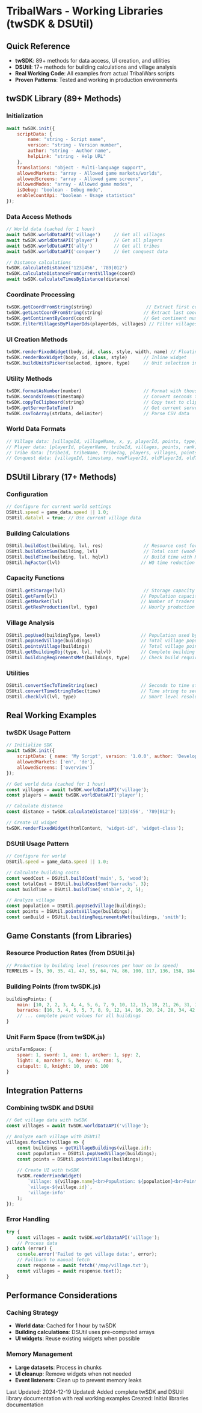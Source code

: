 # TribalWars - Working Libraries (twSDK & DSUtil)

## Quick Reference
- **twSDK**: 89+ methods for data access, UI creation, and utilities
- **DSUtil**: 17+ methods for building calculations and village analysis
- **Real Working Code**: All examples from actual TribalWars scripts
- **Proven Patterns**: Tested and working in production environments

## twSDK Library (89+ Methods)

### Initialization
```javascript
await twSDK.init({
    scriptData: {
        name: "string - Script name",
        version: "string - Version number", 
        author: "string - Author name",
        helpLink: "string - Help URL"
    },
    translations: "object - Multi-language support",
    allowedMarkets: "array - Allowed game markets/worlds",
    allowedScreens: "array - Allowed game screens",
    allowedModes: "array - Allowed game modes",
    isDebug: "boolean - Debug mode",
    enableCountApi: "boolean - Usage statistics"
});
```

### Data Access Methods
```javascript
// World data (cached for 1 hour)
await twSDK.worldDataAPI('village')     // Get all villages
await twSDK.worldDataAPI('player')      // Get all players  
await twSDK.worldDataAPI('ally')        // Get all tribes
await twSDK.worldDataAPI('conquer')     // Get conquest data

// Distance calculations
twSDK.calculateDistance('123|456', '789|012')
twSDK.calculateDistanceFromCurrentVillage(coord)
await twSDK.calculateTimesByDistance(distance)
```

### Coordinate Processing
```javascript
twSDK.getCoordFromString(string)                    // Extract first coordinate
twSDK.getLastCoordFromString(string)               // Extract last coordinate
twSDK.getContinentByCoord(coord)                   // Get continent number
twSDK.filterVillagesByPlayerIds(playerIds, villages) // Filter villages by owner
```

### UI Creation Methods
```javascript
twSDK.renderFixedWidget(body, id, class, style, width, name) // Floating widget
twSDK.renderBoxWidget(body, id, class, style)      // Inline widget
twSDK.buildUnitsPicker(selected, ignore, type)     // Unit selection interface
```

### Utility Methods
```javascript
twSDK.formatAsNumber(number)                       // Format with thousands separators
twSDK.secondsToHms(timestamp)                      // Convert seconds to HH:MM:SS
twSDK.copyToClipboard(string)                      // Copy text to clipboard
twSDK.getServerDateTime()                          // Get current server time
twSDK.csvToArray(strData, delimiter)               // Parse CSV data
```

### World Data Formats
```javascript
// Village data: [villageId, villageName, x, y, playerId, points, type]
// Player data: [playerId, playerName, tribeId, villages, points, rank]  
// Tribe data: [tribeId, tribeName, tribeTag, players, villages, points, allPoints, rank]
// Conquest data: [villageId, timestamp, newPlayerId, oldPlayerId, oldTribeId, newTribeId, points]
```

## DSUtil Library (17+ Methods)

### Configuration
```javascript
// Configure for current world settings
DSUtil.speed = game_data.speed || 1.0;
DSUtil.datalvl = true; // Use current village data
```

### Building Calculations
```javascript
DSUtil.buildCost(building, lvl, res)               // Resource cost for level
DSUtil.buildCostSum(building, lvl)                 // Total cost (wood+stone+iron)
DSUtil.buildTime(building, lvl, hqlvl)             // Build time with HQ reduction
DSUtil.hqFactor(lvl)                              // HQ time reduction factor
```

### Capacity Functions
```javascript
DSUtil.getStorage(lvl)                             // Storage capacity by level
DSUtil.getFarm(lvl)                               // Population capacity by level  
DSUtil.getMarket(lvl)                             // Number of traders by level
DSUtil.getResProduction(lvl, type)                // Hourly production by level
```

### Village Analysis
```javascript
DSUtil.popUsed(buildingType, level)               // Population used by building
DSUtil.popUsedVillage(buildings)                  // Total village population
DSUtil.pointsVillage(buildings)                   // Total village points
DSUtil.getBuildingObj(type, lvl, hqlvl)           // Complete building analysis
DSUtil.buildingReqirementsMet(buildings, type)    // Check build requirements
```

### Utilities
```javascript
DSUtil.convertSecToTimeString(sec)                // Seconds to time string
DSUtil.convertTimeStringToSec(time)               // Time string to seconds
DSUtil.checklvl(lvl, type)                        // Smart level resolution
```

## Real Working Examples

### twSDK Usage Pattern
```javascript
// Initialize SDK
await twSDK.init({
    scriptData: { name: 'My Script', version: '1.0.0', author: 'Developer' },
    allowedMarkets: ['en', 'de'],
    allowedScreens: ['overview']
});

// Get world data (cached for 1 hour)
const villages = await twSDK.worldDataAPI('village');
const players = await twSDK.worldDataAPI('player');

// Calculate distance
const distance = twSDK.calculateDistance('123|456', '789|012');

// Create UI widget
twSDK.renderFixedWidget(htmlContent, 'widget-id', 'widget-class');
```

### DSUtil Usage Pattern
```javascript
// Configure for world
DSUtil.speed = game_data.speed || 1.0;

// Calculate building costs
const woodCost = DSUtil.buildCost('main', 5, 'wood');
const totalCost = DSUtil.buildCostSum('barracks', 3);
const buildTime = DSUtil.buildTime('stable', 2, 5);

// Analyze village
const population = DSUtil.popUsedVillage(buildings);
const points = DSUtil.pointsVillage(buildings);
const canBuild = DSUtil.buildingReqirementsMet(buildings, 'smith');
```

## Game Constants (from Libraries)

### Resource Production Rates (from DSUtil.js)
```javascript
// Production by building level (resources per hour on 1x speed)
TERMELES = [5, 30, 35, 41, 47, 55, 64, 74, 86, 100, 117, 136, 158, 184, 214, 249, 289, 337, 391, 455, 530, 616, 717, 833, 969, 1127, 1311, 1525, 1774, 2063, 2400]
```

### Building Points (from twSDK.js)
```javascript
buildingPoints: {
    main: [10, 2, 2, 3, 4, 4, 5, 6, 7, 9, 10, 12, 15, 18, 21, 26, 31, 37, 44, 53, 64, 77, 92, 110, 133, 159, 191, 229, 274, 330],
    barracks: [16, 3, 4, 5, 5, 7, 8, 9, 12, 14, 16, 20, 24, 28, 34, 42, 49, 59, 71, 85, 102, 123, 147, 177, 212],
    // ... complete point values for all buildings
}
```

### Unit Farm Space (from twSDK.js)
```javascript
unitsFarmSpace: {
    spear: 1, sword: 1, axe: 1, archer: 1, spy: 2,
    light: 4, marcher: 5, heavy: 6, ram: 5, 
    catapult: 8, knight: 10, snob: 100
}
```

## Integration Patterns

### Combining twSDK and DSUtil
```javascript
// Get village data with twSDK
const villages = await twSDK.worldDataAPI('village');

// Analyze each village with DSUtil
villages.forEach(village => {
    const buildings = getVillageBuildings(village.id);
    const population = DSUtil.popUsedVillage(buildings);
    const points = DSUtil.pointsVillage(buildings);
    
    // Create UI with twSDK
    twSDK.renderFixedWidget(
        `Village: ${village.name}<br>Population: ${population}<br>Points: ${points}`,
        `village-${village.id}`,
        'village-info'
    );
});
```

### Error Handling
```javascript
try {
    const villages = await twSDK.worldDataAPI('village');
    // Process data
} catch (error) {
    console.error('Failed to get village data:', error);
    // Fallback to manual fetch
    const response = await fetch('/map/village.txt');
    const villages = await response.text();
}
```

## Performance Considerations

### Caching Strategy
- **World data**: Cached for 1 hour by twSDK
- **Building calculations**: DSUtil uses pre-computed arrays
- **UI widgets**: Reuse existing widgets when possible

### Memory Management
- **Large datasets**: Process in chunks
- **UI cleanup**: Remove widgets when not needed
- **Event listeners**: Clean up to prevent memory leaks

Last Updated: 2024-12-19
Updated: Added complete twSDK and DSUtil library documentation with real working examples
Created: Initial libraries documentation 